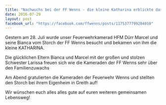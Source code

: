 ```yaml
---
title: "Nachwuchs bei der FF Wenns - die kleine Katharina erblickte das Licht der Welt"
date: 2016-07-29
layout: post
facebook_url: "https://facebook.com/ffwenns/posts/1175377799204010"
---
```


Gestern am 28. Juli wurde unser Feuerwehrkamerad HFM Dürr Marcel und seine Bianca vom Storch der FF Wenns besucht und bekamen von ihm die kleine KATHARINA. 

Die glücklichen Eltern Bianca und Marcel mit der großen und stolzen Schwester Larissa freuen sich wie die Kameraden der FF Wenns sehr über den Familienzuwachs 

Am Abend gratulierten die Kameraden der Feuerwehr Wenns und stellten den Storch bei ihrem Eigenheim in Greith auf! 

Wir wünschen euch alles alles gute auf euren weiteren gemeinsamen Lebensweg!